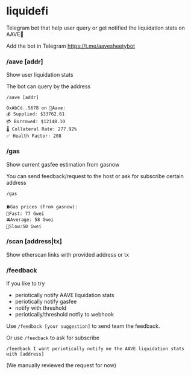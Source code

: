 # liquidefi
Telegram bot that help user query or get notified the liquidation stats on AAVE👻

Add the bot in Telegram https://t.me/aavesheetybot

### /aave [addr]

Show user liquidation stats

The bot can query by the address

```
/aave [addr]

0xAbCd..5678 on 👻Aave: 
💰 Supplied: $33762.61
💳 Borrowed: $12148.10
🌡 Collateral Rate: 277.92%
✅ Health Factor: 208
```

### /gas

Show current gasfee estimation from gasnow

You can send feedback/request to the host or ask for subscribe certain address

```
/gas

⛽️Gas prices (from gasnow):
🚀Fast: 77 Gwei
🚘Average: 58 Gwei
🚜Slow:50 Gwei
```

### /scan [address|tx]

Show etherscan links with provided address or tx

### /feedback

If you like to try 
- periotically notify AAVE liquidation stats
- periotically notify gasfee
- notify with threshold
- periotically/threshold notfiy to webhook

Use `/feedback [your suggestion]` to send team the feedback.

Or use `/feedback` to ask for subscribe

`/feedback I want periotically notify me the AAVE liquidation stats with [address]`

(We manually reviewed the request for now)
